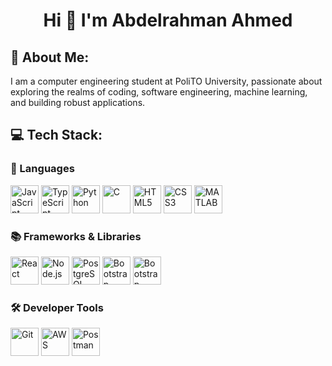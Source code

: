 <h1 align="center">Hi 👋 I'm Abdelrahman Ahmed</h1>

## 💫 About Me:
I am a computer engineering student at PoliTO University, passionate about exploring the realms of coding, software engineering, machine learning, and building robust applications.

## 💻 Tech Stack:

### 🚀 Languages
<p align="left">
  <img src="https://cdn.jsdelivr.net/gh/devicons/devicon@latest/icons/javascript/javascript-original.svg" width="45" height="45" alt="JavaScript"/>
  <img src="https://cdn.jsdelivr.net/gh/devicons/devicon@latest/icons/typescript/typescript-original.svg" width="45" height="45" alt="TypeScript"/>
  <img src="https://cdn.jsdelivr.net/gh/devicons/devicon@latest/icons/python/python-original.svg" width="45" height="45" alt="Python"/>
  <img src="https://cdn.jsdelivr.net/gh/devicons/devicon@latest/icons/c/c-original.svg" width="45" height="45" alt="C"/>
  <img src="https://cdn.jsdelivr.net/gh/devicons/devicon@latest/icons/html5/html5-original.svg" width="45" height="45" alt="HTML5"/>
  <img src="https://cdn.jsdelivr.net/gh/devicons/devicon@latest/icons/css3/css3-original.svg" width="45" height="45" alt="CSS3"/>
  <img src="https://cdn.jsdelivr.net/gh/devicons/devicon@latest/icons/matlab/matlab-original.svg" width="45" height="45" alt="MATLAB"/>
</p>

### 📚 Frameworks & Libraries
<p align="left">
  <img src="https://cdn.jsdelivr.net/gh/devicons/devicon@latest/icons/react/react-original.svg" width="45" height="45" alt="React"/>
  <img src="https://cdn.jsdelivr.net/gh/devicons/devicon@latest/icons/nodejs/nodejs-plain-wordmark.svg" width="45" height="45" alt="Node.js"/>
  <img src="https://cdn.jsdelivr.net/gh/devicons/devicon@latest/icons/postgresql/postgresql-original.svg" width="45" height="45" alt="PostgreSQL"/>
  <img src="https://cdn.jsdelivr.net/gh/devicons/devicon@latest/icons/bootstrap/bootstrap-original.svg" width="45" height="45" alt="Bootstrap"/>
  <img src="https://cdn.jsdelivr.net/gh/devicons/devicon@latest/icons/scikitlearn/scikitlearn-original.svg" height="45" alt="Bootstrap"/>
</p>

### 🛠️ Developer Tools
<p align="left">
  <img src="https://cdn.jsdelivr.net/gh/devicons/devicon@latest/icons/git/git-original.svg" width="45" height="45" alt="Git"/>
  <img src="https://cdn.jsdelivr.net/gh/devicons/devicon@latest/icons/amazonwebservices/amazonwebservices-plain-wordmark.svg" width="45" height="45" alt="AWS"/>
  <img src="https://cdn.jsdelivr.net/gh/devicons/devicon@latest/icons/postman/postman-original.svg" width="45" height="45" alt="Postman"/>
</p>
